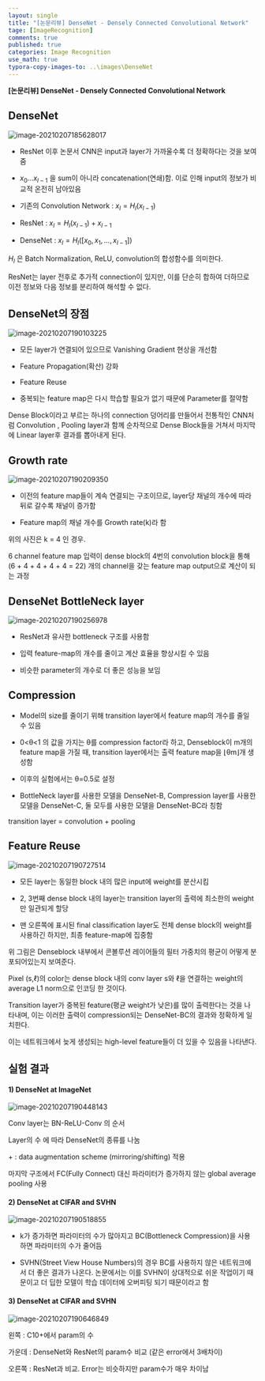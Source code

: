 ```yaml
---
layout: single
title: "[논문리뷰] DenseNet - Densely Connected Convolutional Network"
tage: [ImageRecognition]
comments: true
published: true
categories: Image Recognition
use_math: true
typora-copy-images-to: ..\images\DenseNet
---
```




**[논문리뷰] DenseNet - Densely Connected Convolutional Network**



## **DenseNet**



![image-20210207185628017](/images/DenseNet/image-20210207185628017.png)



- ResNet 이후 논문서 CNN은 input과 layer가 가까울수록 더 정확하다는 것을 보여줌



- $x_0 ... x_{l-1}$ 을 sum이 아니라 concatenation(연쇄)함. 이로 인해 input의 정보가 비교적 온전히 남아있음



- 기존의 Convolution Network :  $x_l = H_l(x_{l-1})$



- ResNet : $x_l = H_l(x_{l-1})+x_{l-1}$



- DenseNet : $x_l = H_l([x_0,x_1,...,x_{l-1}])$ 



$H_l$ 은 Batch Normalization, ReLU, convolution의 합성함수를 의미한다.



ResNet는 layer 전후로 추가적 connection이 있지만, 이를 단순히 합하여 더하므로 이전 정보와 다음 정보를 분리하여 해석할 수 없다.







## **DenseNet의 장점**



![image-20210207190103225](/images/DenseNet/image-20210207190103225.png)



- 모든 layer가 연결되어 있으므로 Vanishing Gradient 현상을 개선함

  

- Feature Propagation(확산) 강화

  

- Feature Reuse

  

- 중복되는 feature map은 다시 학습할 필요가 없기 때문에 Parameter를 절약함



Dense Block이라고 부르는 하나의 connection 덩어리를 만들어서 전통적인 CNN처럼 Convolution , Pooling layer과 함께 순차적으로 Dense Block들을 거쳐서 마지막에 Linear layer후 결과를 뽑아내게 된다.





## ****Growth rate****



<img src="/images/DenseNet/image-20210207190209350.png" alt="image-20210207190209350"  />



- 이전의 feature map들이 계속 연결되는 구조이므로, layer당 채널의 개수에 따라 뒤로 갈수록 채널이 증가함



- Feature map의 채널 개수를 Growth rate(k)라 함 



위의 사진은 k = 4 인 경우.

6 channel feature map 입력이 dense block의 4번의 convolution block을 통해 (6 + 4 + 4 + 4 + 4 = 22) 개의 channel을 갖는 feature map output으로 계산이 되는 과정









## **DenseNet** **BottleNeck** **layer**



![image-20210207190256978](/images/DenseNet/image-20210207190256978.png)



- ResNet과 유사한 bottleneck 구조를 사용함

  

- 입력 feature-map의 개수를 줄이고 계산 효율을 향상시킬 수 있음



- 비슷한 parameter의 개수로 더 좋은 성능을 보임







## **Compression**



- Model의 size를 줄이기 위해 transition layer에서 feature map의 개수를 줄일 수 있음

  

-  0<θ<1 의 값을 가지는 θ를 compression factor라 하고, Denseblock이 m개의 feature map을 가질 때, transition layer에서는 출력 feature map을 ⌊θm⌋개 생성함

  

- 이후의 실험에서는  θ=0.5로 설정

  

- BottleNeck layer를 사용한 모델을 DenseNet-B, Compression layer를 사용한 모델을 DenseNet-C, 둘 모두를 사용한 모델을 DenseNet-BC라 칭함



transition layer = convolution + pooling









## **Feature Reuse**



![image-20210207190727514](/images/DenseNet/image-20210207190727514.png)



- 모든 layer는 동일한 block 내의 많은 input에 weight를 분산시킴

  

- 2, 3번째 dense block 내의 layer는 transition layer의 출력에 최소한의 weight만 일관되게 할당

  

- 맨 오른쪽에 표시된 final classification layer도 전체 dense block의 weight를 사용하긴 하지만, 최종 feature-map에 집중함



위 그림은 Denseblock 내부에서 콘볼루션 레이어들의 필터 가중치의 평균이 어떻게 분포되어있는지 보여준다.



Pixel (s,ℓ)의 color는 dense block 내의 conv layer s와 ℓ을 연결하는 weight의 average L1 norm으로 인코딩 한 것이다.



Transition layer가 중복된 feature(평균 weight가 낮은)를 많이 출력한다는 것을 나타내며, 이는 이러한 출력이 compression되는 DenseNet-BC의 결과와 정확하게 일치한다.



이는 네트워크에서 늦게 생성되는 high-level feature들이 더 있을 수 있음을 나타낸다.





## 실험 결과





#### **1) DenseNet** **at ImageNet**



![image-20210207190448143](/images/DenseNet/image-20210207190448143.png)



Conv layer는 BN-ReLU-Conv 의 순서



Layer의 수 에 따라 DenseNet의 종류를 나눔



\+ : data augmentation scheme (mirroring/shifting) 적용



마지막 구조에서 FC(Fully Connect) 대신 파라미터가 증가하지 않는 global average pooling 사용





#### 2) **DenseNet** **at** **CIFAR and SVHN**



![image-20210207190518855](/images/DenseNet/image-20210207190518855.png)



- k가 증가하면 파라미터의 수가 많아지고 BC(Bottleneck Compression)을 사용하면 파라미터의 수가 줄어듬

  

- SVHN(Street View House Numbers)의 경우 BC를 사용하지 않은 네트워크에서 더 좋은 결과가 나온다. 논문에서는 이를 SVHN이 상대적으로 쉬운 작업이기 때문이고 더 딥한 모델이 학습 데이터에 오버피팅 되기 때문이라고 함

  

  





#### **3) DenseNet** **at** **CIFAR and SVHN**



![image-20210207190646849](/images/DenseNet/image-20210207190646849.png)



왼쪽 : C10+에서 param의 수



가운데 : DenseNet와 ResNet의 param수 비교 (같은 error에서 3배차이)



오른쪽 : ResNet과 비교. Error는 비슷하지만 param수가 매우 차이남



